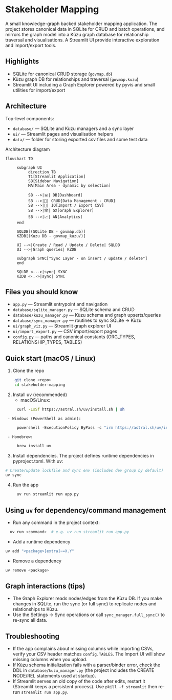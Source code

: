 # Stakeholder Mapping

A small knowledge-graph backed stakeholder mapping application. The project stores canonical data in SQLite for CRUD and batch operations, and mirrors the graph model into a Kùzu graph database for relationship traversal and visualisations. A Streamlit UI provide interactive exploration and import/export tools.

## Highlights
- SQLite for canonical CRUD storage (`govmap.db`)
- Kùzu graph DB for relationships and traversal (`govmap.kuzu`)
- Streamlit UI including a Graph Explorer powered by pyvis and small utilities for import/export

## Architecture

Top-level components:

- `database/` — SQLite and Kùzu managers and a sync layer
- `ui/` — Streamlit pages and visualisation helpers
- `data/` — folder for storing exported csv files and some test data

Architecture diagram

```mermaid
flowchart TD
    
     subgraph UI
          direction TB
          T1[Streamlit Application]
          SB[Sidebar Navigation]
          MA[Main Area - dynamic by selection]

          SB -->|📊| DB[Dashboard]
          SB -->|📝| CRUD[Data Management - CRUD]
          SB -->|📁| IO[Import / Export CSV]
          SB -->|🕸️| GX[Graph Explorer]
          SB -->|📈| AN[Analytics]
     end

     SQLDB[(SQLite DB - govmap.db)]
     KZDB[(Kuzu DB - govmap_kuzu/)]

     UI -->|Create / Read / Update / Delete| SQLDB
     UI -->|Graph queries| KZDB

     subgraph SYNC["Sync Layer - on insert / update / delete"]
     end

     SQLDB <-.->|sync| SYNC
     KZDB <-.->|sync| SYNC
```

## Files you should know

- `app.py` — Streamlit entrypoint and navigation
- `database/sqlite_manager.py` — SQLite schema and CRUD
- `database/kuzu_manager.py` — Kùzu schema and graph upserts/queries
- `database/sync_manager.py` — routines to sync SQLite → Kùzu
- `ui/graph_viz.py` — Streamlit graph explorer UI
- `ui/import_export.py` — CSV import/export pages
- `config.py` — paths and canonical constants (ORG_TYPES, RELATIONSHIP_TYPES, TABLES)

## Quick start (macOS / Linux)

1. Clone the repo

```bash
    git clone <repo>
    cd stakeholder-mapping
```

2. Install uv (recommended)
     - macOS/Linux:
```bash
     curl -LsSf https://astral.sh/uv/install.sh | sh
```
     - Windows (PowerShell as admin):
```powershell
     powershell -ExecutionPolicy ByPass -c "irm https://astral.sh/uv/install.ps1 | iex"
```
     - Homebrew:
```bash
     brew install uv
```

3. Install dependencies. The project defines runtime dependencies in pyproject.toml. With uv:
```bash
# Create/update lockfile and sync env (includes dev group by default)
uv sync
```

4. Run the app
```bash
     uv run streamlit run app.py
```

## Using `uv` for dependency/command management

- Run any command in the project context:
```bash
  uv run <command>  # e.g. uv run streamlit run app.py
```
- Add a runtime dependency
```bash
uv add "<package>[extra]~=X.Y"
```
- Remove a dependency
```bash
uv remove <package>
```

## Graph interactions (tips)

- The Graph Explorer reads nodes/edges from the Kùzu DB. If you make changes in SQLite, run the sync (or full sync) to replicate nodes and relationships to Kùzu.
- Use the Settings → Sync operations or call `sync_manager.full_sync()` to re-sync all data.

## Troubleshooting

- If the app complains about missing columns while importing CSVs, verify your CSV header matches `config.TABLES`. The Import UI will show missing columns when you upload.
- If Kùzu schema initialization fails with a parser/binder error, check the DDL in `database/kuzu_manager.py` (the project includes the CREATE NODE/REL statements used at startup).
- If Streamlit serves an old copy of the code after edits, restart it (Streamlit keeps a persistent process). Use `pkill -f streamlit` then re-run `streamlit run app.py`.


